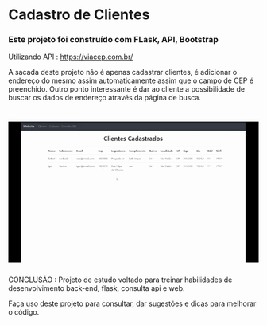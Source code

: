 # Cadastro de Clientes

### Este projeto foi construído com FLask, API, Bootstrap

Utilizando API : https://viacep.com.br/

A sacada deste projeto não é apenas cadastrar clientes, é adicionar o endereço do mesmo assim automaticamente
assim que o campo de CEP é preenchido. Outro ponto interessante é dar ao cliente a possibilidade de buscar os 
dados de endereço através da página de busca.

<h1 align="center">
  <img src="website/static/video/projeto1-cadastro-clientes-flask.gif" alt="">
</h1>

CONCLUSÃO :
Projeto de estudo voltado para treinar habilidades de desenvolvimento back-end, flask, consulta api e web.

Faça uso deste projeto para consultar, dar sugestões e dicas para melhorar o código.
